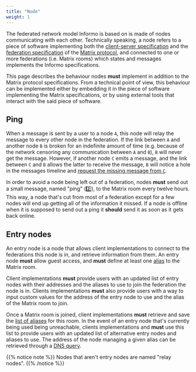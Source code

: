 ```yaml
---
title: "Node"
weight: 1
---
```


The federated network model Informo is based on is made of nodes communicating with each other. Technically speaking, a node refers to a piece of software implementing both the [client-server specification](https://matrix.org/docs/spec/client_server/r0.4.0.html) and the [federation specification](https://matrix.org/docs/spec/server_server/unstable.html) of the [Matrix protocol](https://matrix.org), and connected to one or more federations (i.e. Matrix rooms) which states and messages implements the Informo specifications.

This page describes the behaviour nodes **must** implement in addition to the Matrix protocol specifications. From a technical point of view, this behaviour can be implemented either by embedding it in the piece of software implementing the Matrix specifications, or by using external tools that interact with the said piece of software.

## Ping

When a message is sent by a user to a node `A`, this node will relay the message to every other node in the federation. If the link between `A` and another node `B` is broken for an indefinite amount of time (e.g. because of the network censoring any communication between `A` and `B`), `B` will never get the message. However, if another node `C` emits a message, and the link between `C` and `B` allows the latter to receive the message, `B` will notice a hole in the messages timeline and [request the missing message from `C`](https://matrix.org/docs/spec/server_server/unstable.html#post-matrix-federation-v1-get-missing-events-roomid).

In order to avoid a node being left out of a federation, nodes **must** send out a small message, named "ping" (2️⃣), to the Matrix room every twelve hours. This way, a node that's cut from most of a federation except for a few nodes will end up getting all of the information it missed. If a node is offline when it is supposed to send out a ping it **should** send it as soon as it gets back online.

## Entry nodes

An entry node is a node that allows client implementations to connect to the federations this node is in, and retrieve information from them. An entry node **must** allow guest access, and **must** define at least one [alias](https://matrix.org/docs/spec/client_server/r0.4.0.html#room-aliases) to the Matrix room.

Client implementations **must** provide users with an updated list of entry nodes with their addresses and the aliases to use to join the federation the node is in. Clients implementations **must** also provide users with a way to input custom values for the address of the entry node to use and the alias of the Matrix room to join.

Once a Matrix room is joined, client implementations **must** retrieve and save the [list of aliases](https://matrix.org/docs/spec/client_server/r0.4.0.html#m-room-aliases) for this room. In the event of an entry node that's currently being used being unreachable, clients implementations and **must** use this list to provide users with an updated list of alternative entry nodes and aliases to use. The address of the node managing a given alias can be retrieved through a [DNS query](https://github.com/matrix-org/synapse/#setting-up-federation).

{{% notice note %}}
Nodes that aren't entry nodes are named "relay nodes".
{{% /notice %}}
